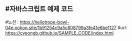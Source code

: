 #자바스크립트 예제 코드
---
#노션 : 
https://heliotrope-bowl-04e.notion.site/1b91254c9a5c808799a3fe41e6be1127
#url:
https://cyeongb.github.io/SAMPLE_CODE/index.html

